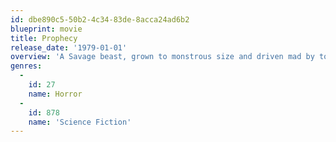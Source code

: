 ```yaml
---
id: dbe890c5-50b2-4c34-83de-8acca24ad6b2
blueprint: movie
title: Prophecy
release_date: '1979-01-01'
overview: 'A Savage beast, grown to monstrous size and driven mad by toxic wastes that are poisoning the waters, spreads terror and death on a Maine countryside.'
genres:
  -
    id: 27
    name: Horror
  -
    id: 878
    name: 'Science Fiction'
---
```

